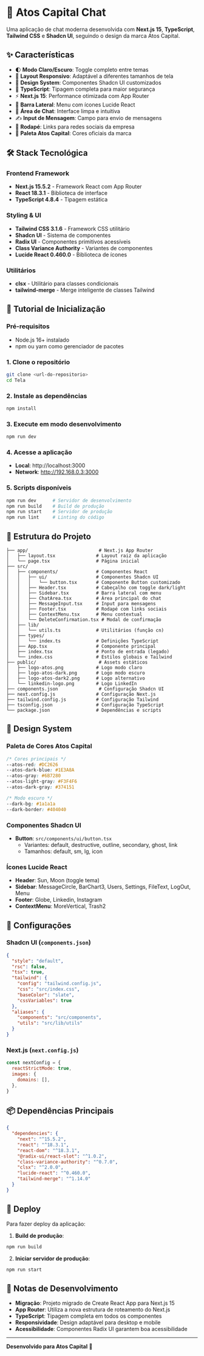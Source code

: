 # 🏢 Atos Capital Chat

Uma aplicação de chat moderna desenvolvida com **Next.js 15**, **TypeScript**, **Tailwind CSS** e **Shadcn UI**, seguindo o design da marca Atos Capital.

## ✨ Características

- 🌓 **Modo Claro/Escuro**: Toggle completo entre temas
- 📱 **Layout Responsivo**: Adaptável a diferentes tamanhos de tela
- 🎨 **Design System**: Componentes Shadcn UI customizados
- 🔧 **TypeScript**: Tipagem completa para maior segurança
- ⚡ **Next.js 15**: Performance otimizada com App Router
- 🎯 **Barra Lateral**: Menu com ícones Lucide React
- 💬 **Área de Chat**: Interface limpa e intuitiva
- ✍️ **Input de Mensagem**: Campo para envio de mensagens
- 🔗 **Rodapé**: Links para redes sociais da empresa
- 🎨 **Paleta Atos Capital**: Cores oficiais da marca

## 🛠️ Stack Tecnológica

### **Frontend Framework**
- **Next.js 15.5.2** - Framework React com App Router
- **React 18.3.1** - Biblioteca de interface
- **TypeScript 4.8.4** - Tipagem estática

### **Styling & UI**
- **Tailwind CSS 3.1.6** - Framework CSS utilitário
- **Shadcn UI** - Sistema de componentes
- **Radix UI** - Componentes primitivos acessíveis
- **Class Variance Authority** - Variantes de componentes
- **Lucide React 0.460.0** - Biblioteca de ícones

### **Utilitários**
- **clsx** - Utilitário para classes condicionais
- **tailwind-merge** - Merge inteligente de classes Tailwind

## 🚀 Tutorial de Inicialização

### **Pré-requisitos**
- Node.js 16+ instalado
- npm ou yarn como gerenciador de pacotes

### **1. Clone o repositório**
```bash
git clone <url-do-repositorio>
cd Tela
```

### **2. Instale as dependências**
```bash
npm install
```

### **3. Execute em modo desenvolvimento**
```bash
npm run dev
```

### **4. Acesse a aplicação**
- **Local**: http://localhost:3000
- **Network**: http://192.168.0.3:3000

### **5. Scripts disponíveis**
```bash
npm run dev      # Servidor de desenvolvimento
npm run build    # Build de produção
npm run start    # Servidor de produção
npm run lint     # Linting do código
```

## 📁 Estrutura do Projeto

```
├── app/                          # Next.js App Router
│   ├── layout.tsx               # Layout raiz da aplicação
│   └── page.tsx                 # Página inicial
├── src/
│   ├── components/              # Componentes React
│   │   ├── ui/                  # Componentes Shadcn UI
│   │   │   └── button.tsx       # Componente Button customizado
│   │   ├── Header.tsx           # Cabeçalho com toggle dark/light
│   │   ├── Sidebar.tsx          # Barra lateral com menu
│   │   ├── ChatArea.tsx         # Área principal do chat
│   │   ├── MessageInput.tsx     # Input para mensagens
│   │   ├── Footer.tsx           # Rodapé com links sociais
│   │   ├── ContextMenu.tsx      # Menu contextual
│   │   └── DeleteConfirmation.tsx # Modal de confirmação
│   ├── lib/
│   │   └── utils.ts             # Utilitários (função cn)
│   ├── types/
│   │   └── index.ts             # Definições TypeScript
│   ├── App.tsx                  # Componente principal
│   ├── index.tsx                # Ponto de entrada (legado)
│   └── index.css                # Estilos globais e Tailwind
├── public/                       # Assets estáticos
│   ├── logo-atos.png            # Logo modo claro
│   ├── logo-atos-dark.png       # Logo modo escuro
│   ├── logo-atos-dark2.png      # Logo alternativo
│   └── linkedin-logo.png        # Logo LinkedIn
├── components.json               # Configuração Shadcn UI
├── next.config.js               # Configuração Next.js
├── tailwind.config.js           # Configuração Tailwind
├── tsconfig.json                # Configuração TypeScript
└── package.json                 # Dependências e scripts
```

## 🎨 Design System

### **Paleta de Cores Atos Capital**
```css
/* Cores principais */
--atos-red: #DC2626
--atos-dark-blue: #1E3A8A
--atos-gray: #6B7280
--atos-light-gray: #F3F4F6
--atos-dark-gray: #374151

/* Modo escuro */
--dark-bg: #1a1a1a
--dark-border: #404040
```

### **Componentes Shadcn UI**
- **Button**: `src/components/ui/button.tsx`
  - Variantes: default, destructive, outline, secondary, ghost, link
  - Tamanhos: default, sm, lg, icon

### **Ícones Lucide React**
- **Header**: Sun, Moon (toggle tema)
- **Sidebar**: MessageCircle, BarChart3, Users, Settings, FileText, LogOut, Menu
- **Footer**: Globe, Linkedin, Instagram
- **ContextMenu**: MoreVertical, Trash2

## 🔧 Configurações

### **Shadcn UI** (`components.json`)
```json
{
  "style": "default",
  "rsc": false,
  "tsx": true,
  "tailwind": {
    "config": "tailwind.config.js",
    "css": "src/index.css",
    "baseColor": "slate",
    "cssVariables": true
  },
  "aliases": {
    "components": "src/components",
    "utils": "src/lib/utils"
  }
}
```

### **Next.js** (`next.config.js`)
```javascript
const nextConfig = {
  reactStrictMode: true,
  images: {
    domains: [],
  },
}
```

## 📦 Dependências Principais

```json
{
  "dependencies": {
    "next": "^15.5.2",
    "react": "^18.3.1",
    "react-dom": "^18.3.1",
    "@radix-ui/react-slot": "^1.0.2",
    "class-variance-authority": "^0.7.0",
    "clsx": "^2.0.0",
    "lucide-react": "^0.460.0",
    "tailwind-merge": "^1.14.0"
  }
}
```

## 🚀 Deploy

Para fazer deploy da aplicação:

1. **Build de produção**:
```bash
npm run build
```

2. **Iniciar servidor de produção**:
```bash
npm run start
```

## 📝 Notas de Desenvolvimento

- **Migração**: Projeto migrado de Create React App para Next.js 15
- **App Router**: Utiliza a nova estrutura de roteamento do Next.js
- **TypeScript**: Tipagem completa em todos os componentes
- **Responsividade**: Design adaptável para desktop e mobile
- **Acessibilidade**: Componentes Radix UI garantem boa acessibilidade

---

**Desenvolvido para Atos Capital** 🏢
